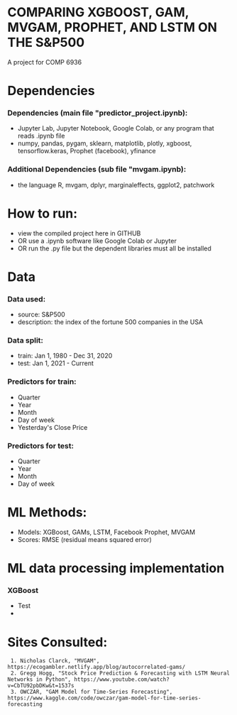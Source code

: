 
# COMPARING XGBOOST, GAM, MVGAM, PROPHET, AND LSTM ON THE S&P500
A project for COMP 6936

# Dependencies
### Dependencies (main file "predictor_project.ipynb):  
  - Jupyter Lab, Jupyter Notebook, Google Colab, or any program that reads .ipynb file
  - numpy, pandas, pygam, sklearn, matplotlib, plotly, xgboost, tensorflow.keras, Prophet (facebook), yfinance
### Additional Dependencies (sub file "mvgam.ipynb):  
  - the language R, mvgam, dplyr, marginaleffects, ggplot2, patchwork
    
# How to run:
  - view the compiled project here in GITHUB
  - OR use a .ipynb software like Google Colab or Jupyter
  - OR run the .py file but the dependent libraries must all be installed

# Data  
### Data used:
  - source: S&P500
  - description: the index of the fortune 500 companies in the USA
### Data split:
  - train: Jan 1, 1980 - Dec 31, 2020 
  - test: Jan 1, 2021 - Current
### Predictors for train:
  - Quarter
  - Year
  - Month
  - Day of week
  - Yesterday's Close Price
### Predictors for test:
  - Quarter
  - Year
  - Month
  - Day of week


# ML Methods:
  - Models: XGBoost, GAMs, LSTM, Facebook Prophet, MVGAM 
  - Scores: RMSE (residual means squared error)

# ML data processing implementation
### XGBoost
  - Test 
  - 

  # Sites Consulted:
     1. Nicholas Clarck, "MVGAM", https://ecogambler.netlify.app/blog/autocorrelated-gams/
     2. Gregg Hogg, "Stock Price Prediction & Forecasting with LSTM Neural Networks in Python", https://www.youtube.com/watch?v=CbTU92pbDKw&t=1537s
     3. OWCZAR, "GAM Model for Time-Series Forecasting", https://www.kaggle.com/code/owczar/gam-model-for-time-series-forecasting

  
    
